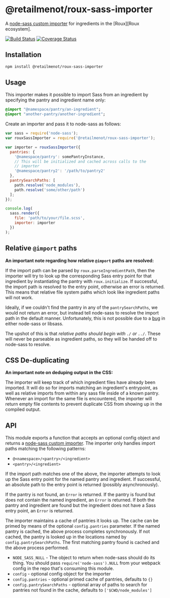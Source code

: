 # @retailmenot/roux-sass-importer

A [node-sass custom importer][node-sass-custom-importer] for ingredients in the [Roux][Roux ecosystem].

[![Build Status](https://travis-ci.org/RetailMeNotSandbox/roux-sass-importer.svg?branch=master)](https://travis-ci.org/RetailMeNotSandbox/roux-sass-importer) [![Coverage Status](https://coveralls.io/repos/github/RetailMeNotSandbox/roux-sass-importer/badge.svg?branch=master)](https://coveralls.io/github/RetailMeNotSandbox/roux-sass-importer?branch=master)

## Installation

```sh
npm install @retailmenot/roux-sass-importer
```

## Usage

This importer makes it possible to import Sass from an ingredient by
specifying the pantry and ingredient name only:

```sass
@import "@namespace/pantry/an-ingredient";
@import "another-pantry/another-ingredient";
```

Create an importer and pass it to node-sass as follows:

```javascript
var sass = require('node-sass');
var rouxSassImporter = require('@retailmenot/roux-sass-importer');

var importer = rouxSassImporter({
  pantries: {
    '@namespace/pantry': somePantryInstance,
    // This will be initialized and cached across calls to the
    // importer
    '@namespace/pantry2': '/path/to/pantry2'
  },
  pantrySearchPaths: [
    path.resolve('node_modules'),
    path.resolve('some/other/path')
  ];
});

console.log(
  sass.render({
    file: 'path/to/your/file.scss',
    importer: importer
  })
);
```

## Relative `@import` paths

**An important note regarding how relative `@import` paths are resolved:**

If the import path can be parsed by `roux.parseIngredientPath`,
then the importer will try to look up the corresponding Sass entry point for
that ingredient by instantiating the pantry with `roux.initialize`.
If successful, the import path is resolved to the entry point, otherwise
an error is returned. This means that relative file system paths which look
like ingredient paths will not work.

Ideally, if we couldn't find the pantry in any of the `pantrySearchPaths`, we
would not return an error, but instead tell node-sass to resolve the import path
in the default manner. Unfortunately, this is not possible due to a
[bug][node-sass#1296] in either node-sass or libsass.

The upshot of this is that *relative paths should begin with `./` or `../`*.
These will never be parseable as ingredient paths, so they will be handed off to
node-sass to resolve.

## CSS De-duplicating

**An important note on deduping output in the CSS:**

The importer will keep track of which ingredient files have already been imported.
It will do so for imports matching an ingredient's entrypoint, as well as relative
imports from within any sass file inside of a known pantry. Whenever an import for
the same file is encountered, the importer will return empty file contents to
prevent duplicate CSS from showing up in the compiled output.

## API

This module exports a function that accepts an optional config object and
returns a [node-sass custom importer][node-sass-custom-importer]. The importer
only handles import paths matching the following patterns:

- `@<namespace>/<pantry>/<ingredient>`
- `<pantry>/<ingredient>`

If the import path matches one of the above, the importer attempts to look up
the Sass entry point for the named pantry and ingredient. If successful, an
absolute path to the entry point is returned (possibly asynchronously).

If the pantry is not found, an `Error` is returned. If the pantry is found but
does not contain the named ingredient, an `Error` is returned. If both the
pantry and ingredient are found but the ingredient does not have a Sass entry
point, an `Error` is returned.

The importer maintains a cache of pantries it looks up. The cache can be primed
by means of the optional `config.pantries` parameter. If the named pantry is
cached, the above process completes synchronously. If not cached, the pantry is
looked up in the locations named by `config.pantrySearchPaths`. The first
matching pantry found is cached and the above process performed.

- `NODE_SASS_NULL` -  The object to return when node-sass should do its
  thing. You should pass `require('node-sass').NULL` from your webpack
  config in the repo that's consuming this module.
- `config` - optional config object for the importer
- `config.pantries` - optional primed cache of pantries, defaults to `{}`
- `config.pantrySearchPaths` - optional array of paths to search for pantries
  not found in the cache, defaults to `['$CWD/node_modules']`

[Roux]:https://github.com/RetailMeNotSandbox/roux
[node-sass-custom-importer]: https://github.com/sass/node-sass#importer--v200---experimental
[node-sass#1296]: https://github.com/sass/node-sass/issues/1296
